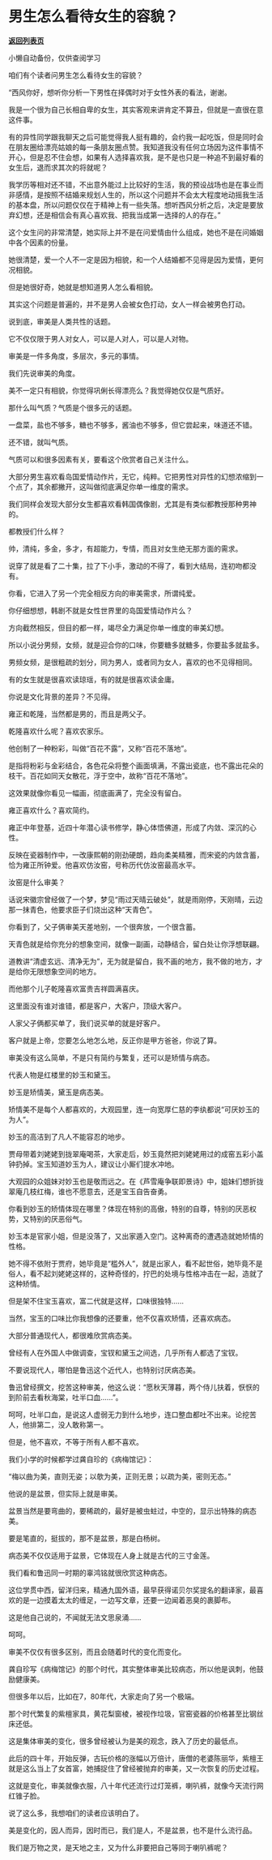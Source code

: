# 男生怎么看待女生的容貌？

[**返回列表页**](/gzh/记忆承载3)

小懒自动备份，仅供查阅学习

咱们有个读者问男生怎么看待女生的容貌？  

  

“西风你好，想听你分析一下男性在择偶时对于女性外表的看法，谢谢。

  

我是一个很为自己长相自卑的女生，其实客观来讲肯定不算丑，但就是一直很在意这件事。

  

有的异性同学跟我聊天之后可能觉得我人挺有趣的，会约我一起吃饭，但是同时会在朋友圈给漂亮姑娘的每一条朋友圈点赞。我知道我没有任何立场因为这件事情不开心，但是忍不住会想，如果有人选择喜欢我，是不是也只是一种追不到最好看的女生后，退而求其次的将就呢？

  

我学历等相对还不错，不出意外能过上比较好的生活，我的预设战场也是在事业而非感情，是按照不结婚来规划人生的，所以这个问题并不会太大程度地动摇我生活的基本盘，所以问题仅仅在于精神上有一些失落。想听西风分析之后，决定是要放弃幻想，还是相信会有真心喜欢我、把我当成第一选择的人的存在。”

  

这个女生问的非常清楚，她实际上并不是在问爱情由什么组成，她也不是在问婚姻中各个因素的份量。  

  

她很清楚，爱一个人不一定是因为相貌，和一个人结婚都不见得是因为爱情，更何况相貌。

  

但是她很好奇，她就是想知道男人怎么看相貌。  

  

其实这个问题是普遍的，并不是男人会被女色打动，女人一样会被男色打动。  

  

说到底，审美是人类共性的话题。

  

它不仅仅限于男人对女人，可以是人对人，可以是人对物。  

  

审美是一件多角度，多层次，多元的事情。

  

我们先说审美的角度。

  

美不一定只有相貌，你觉得巩俐长得漂亮么？我觉得她仅仅是气质好。

  

那什么叫气质？气质是个很多元的话题。

  

一盘菜，盐也不够多，糖也不够多，酱油也不够多，但它尝起来，味道还不错。

  

还不错，就叫气质。

  

气质可以和很多因素有关，要看这个欣赏者自己关注什么。

  

大部分男生喜欢看岛国爱情动作片，无它，纯粹。它把男性对异性的幻想浓缩到一个点了，其余都撇开，这叫做彻底满足你单一维度的需求。

  

我们同样会发现大部分女生都喜欢看韩国偶像剧，尤其是有类似都教授那种男神的。

  

都教授们什么样？

  

帅，清纯，多金，多才，有超能力，专情，而且对女生绝无那方面的需求。

  

说穿了就是看了二十集，拉了下小手，激动的不得了，看到大结局，连初吻都没有。

  

你看，它进入了另一个完全相反方向的审美需求，所谓纯爱。

  

你仔细想想，韩剧不就是女性世界里的岛国爱情动作片么？

  

方向截然相反，但目的都一样，竭尽全力满足你单一维度的审美幻想。

  

所以小说分男频，女频，就是迎合你的口味，你要糖多就糖多，你要盐多就盐多。

  

男频女频，是很粗疏的划分，同为男人，或者同为女人，喜欢的也不见得相同。

  

有的女生就是很喜欢读琼瑶，有的就是很喜欢读金庸。

  

你说是文化背景的差异？不见得。  

  

雍正和乾隆，当然都是男的，而且是两父子。

  

乾隆喜欢什么呢？喜欢农家乐。

  

他创制了一种粉彩，叫做“百花不露”，又称“百花不落地”。

  

是指将粉彩与金彩结合，各色花朵将整个画面填满，不露出瓷底，也不露出花朵的枝干。百花如同天女散花，浮于空中，故称“百花不落地”。

  

这效果就像你看见一幅画，彻底画满了，完全没有留白。

  

雍正喜欢什么？喜欢简约。

  

雍正中年登基，近四十年潜心读书修学，静心体悟佛道，形成了内敛、深沉的心性。

  

反映在瓷器制作中，一改康熙朝的刚劲硬朗，趋向柔美精雅，而宋瓷的内敛含蓄，恰为雍正所钟爱。他喜欢仿汝窑，号称历代仿汝窑最高水平。

  

汝窑是什么审美？

  

话说宋徽宗曾经做了一个梦，梦见“雨过天晴云破处”，就是雨刚停，天刚晴，云边那一抹青色，他要求臣子们烧出这种“天青色”。

  

你看到了，父子俩审美天差地别，一个很奔放，一个很含蓄。  

  

天青色就是给你充分的想象空间，就像一副画，动静结合，留白处让你浮想联翩。

  

道教讲“清虚玄远、清净无为”，无为就是留白，我不画的地方，我不做的地方，才是给你无限想象空间的地方。

  

而他那个儿子乾隆喜欢富贵吉祥圆满喜庆。

  

这里面没有谁对谁错，都是客户，大客户，顶级大客户。  

  

人家父子俩都买单了，我们说买单的就是好客户。  

  

客户就是上帝，您要怎么地怎么地，反正你是甲方爸爸，你说了算。

  

审美没有这么简单，不是只有简约与繁复，还可以是矫情与病态。  

  

代表人物是红楼里的妙玉和黛玉。

  

妙玉是矫情美，黛玉是病态美。

  

矫情美不是每个人都喜欢的，大观园里，连一向宽厚仁慈的李纨都说“可厌妙玉的为人”。

  

妙玉的高洁到了凡人不能容忍的地步。

  

贾母带着刘姥姥到拢翠庵喝茶，大家走后，妙玉竟然把刘姥姥用过的成窑五彩小盖钟扔掉。宝玉知道妙玉为人，建议让小厮们提水冲地。

  

大观园的众姐妹对妙玉也是敬而远之。在《芦雪庵争联即景诗》中，姐妹们想折拢翠庵几枝红梅，谁也不愿意去，还是宝玉自告奋勇。

  

你看到妙玉的矫情体现在哪里？体现在特别的高傲，特别的自尊，特别的厌恶权势，又特别的厌恶俗气。

  

妙玉本是官家小姐，但是没落了，又出家遁入空门。这种离奇的遭遇造就她矫情的性格。

  

她不得不依附于贾府，她毕竟是“槛外人”，就是出家人，看不起世俗，她毕竟不是俗人，看不起刘姥姥这样的，这种奇怪的，拧巴的处境与性格冲击在一起，造就了这种矫情。

  

但是架不住宝玉喜欢，富二代就是这样，口味很独特......

  

当然，宝玉的口味比你我想像的还要重，他不仅喜欢矫情，还喜欢病态。

  

大部分普通现代人，都很难欣赏病态美。

  

曾经有人在外国人中做调查，宝钗和黛玉之间选，几乎所有人都选了宝钗。

  

不要说现代人，哪怕是鲁迅这个近代人，也特别讨厌病态美。

  

鲁迅曾经撰文，挖苦这种审美，他这么说：“愿秋天薄暮，两个侍儿扶着，恹恹的到阶前去看秋海棠，吐半口血......”。

  

呵呵，吐半口血，是说这人虚弱无力到什么地步，连口整血都吐不出来。论挖苦人，他排第二，没人敢称第一。

  

但是，他不喜欢，不等于所有人都不喜欢。

  

我们小学的时候都学过龚自珍的《病梅馆记》：

  

“梅以曲为美，直则无姿；以欹为美，正则无景；以疏为美，密则无态。”

  

他说的是盆景，但实际上就是审美。

  

盆景当然是要弯曲的，要稀疏的，最好是被虫蛀过，中空的，显示出特殊的病态美。

  

要是笔直的，挺拔的，那不是盆景，那是白杨树。

  

病态美不仅仅适用于盆景，它体现在人身上就是古代的三寸金莲。

  

我们看和鲁迅同一时期的辜鸿铭就很欣赏这种病态。

  

这位学贯中西，留洋归来，精通九国外语，最早获得诺贝尔奖提名的翻译家，最喜欢的是一边摸着太太的缠足，一边写文章，还要一边闻着恶臭的裹脚布。  

  

这是他自己说的，不闻就无法文思泉涌......

  

呵呵。

  

审美不仅仅有很多区别，而且会随着时代的变化而变化。  

  

龚自珍写《病梅馆记》的那个时代，其实整体审美比较病态，所以他是讽刺，他鼓励健康美。

  

但很多年以后，比如在7，80年代，大家走向了另一个极端。

  

那个时代繁复的紫檀家具，黄花梨窗棱，被视作垃圾，官窑瓷器的价格甚至比钢丝床还低。

  

这是集体审美的变化，很多曾经被认为是美的观念，跌入了历史的最低点。

  

此后的四十年，开始反弹，古玩价格的涨幅以万倍计，唐僧的老婆陈丽华，紫檀王就是这么当上了女首富，她捕捉住了曾经被抛弃的审美，又一次恢复的历史过程。

  

这就是变化，审美就像衣服，八十年代还流行过灯笼裤，喇叭裤，就像今天流行网红锥子脸。

  

说了这么多，我想咱们的读者应该明白了。

  

美是变化的，因人而异，因时而已，我们是人，不是盆景，也不是什么流行品。

  

我们是万物之灵，是天地之主，又为什么非要把自己等同于喇叭裤呢？

